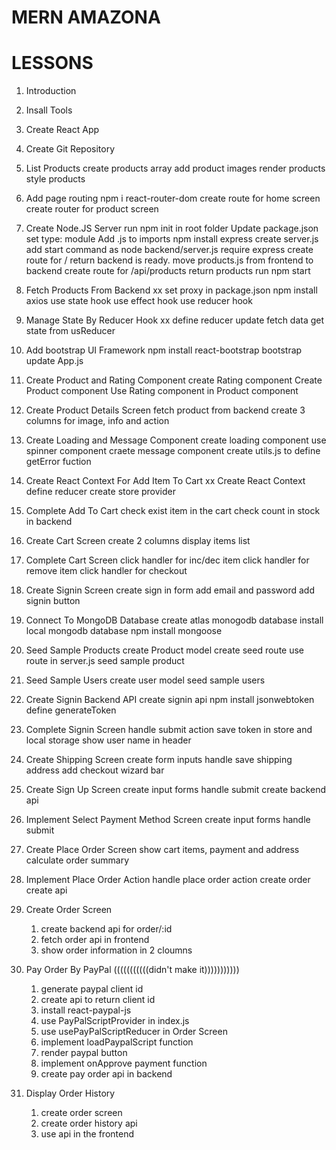 # MERN AMAZONA

# LESSONS

1. Introduction
2. Insall Tools
3. Create React App
4. Create Git Repository
5. List Products
   create products array
   add product images
   render products
   style products
6. Add page routing
   npm i react-router-dom
   create route for home screen
   create router for product screen
7. Create Node.JS Server
   run npm init in root folder
   Update package.json set type: module
   Add .js to imports
   npm install express
   create server.js
   add start command as node backend/server.js
   require express
   create route for / return backend is ready.
   move products.js from frontend to backend
   create route for /api/products
   return products
   run npm start
8. Fetch Products From Backend xx
   set proxy in package.json
   npm install axios
   use state hook
   use effect hook
   use reducer hook
9. Manage State By Reducer Hook xx
   define reducer
   update fetch data
   get state from usReducer

10. Add bootstrap UI Framework
    npm install react-bootstrap bootstrap
    update App.js
11. Create Product and Rating Component
    create Rating component
    Create Product component
    Use Rating component in Product component
12. Create Product Details Screen
    fetch product from backend
    create 3 columns for image, info and action
13. Create Loading and Message Component
    create loading component
    use spinner component
    craete message component
    create utils.js to define getError fuction
14. Create React Context For Add Item To Cart xx
    Create React Context
    define reducer
    create store provider
15. Complete Add To Cart
    check exist item in the cart
    check count in stock in backend
16. Create Cart Screen
    create 2 columns
    display items list

17. Complete Cart Screen
    click handler for inc/dec item
    click handler for remove item
    click handler for checkout
18. Create Signin Screen
    create sign in form
    add email and password
    add signin button

19. Connect To MongoDB Database
    create atlas monogodb database
    install local mongodb database
    npm install mongoose
20. Seed Sample Products
    create Product model
    create seed route
    use route in server.js
    seed sample product
21. Seed Sample Users
    create user model
    seed sample users
22. Create Signin Backend API
    create signin api
    npm install jsonwebtoken
    define generateToken
23. Complete Signin Screen
    handle submit action
    save token in store and local storage
    show user name in header
24. Create Shipping Screen
    create form inputs
    handle save shipping address
    add checkout wizard bar
25. Create Sign Up Screen
    create input forms
    handle submit
    create backend api
26. Implement Select Payment Method Screen
    create input forms
    handle submit
27. Create Place Order Screen
    show cart items, payment and address
    calculate order summary
28. Implement Place Order Action
    handle place order action
    create order create api
29. Create Order Screen
    1. create backend api for order/:id
    2. fetch order api in frontend
    3. show order information in 2 cloumns
30. Pay Order By PayPal (((((((((((didn't make it)))))))))))
    1. generate paypal client id
    2. create api to return client id
    3. install react-paypal-js
    4. use PayPalScriptProvider in index.js
    5. use usePayPalScriptReducer in Order Screen
    6. implement loadPaypalScript function
    7. render paypal button
    8. implement onApprove payment function
    9. create pay order api in backend
31. Display Order History
    1. create order screen
    2. create order history api
    3. use api in the frontend
